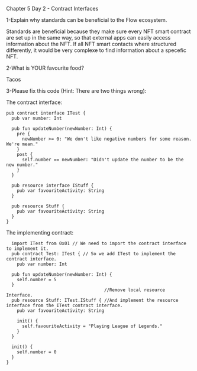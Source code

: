 Chapter 5 Day 2 - Contract Interfaces

1-Explain why standards can be beneficial to the Flow ecosystem.

Standards are beneficial because they make sure every NFT smart contract are set up in the same way,
so that external apps can easily access information about the NFT. If all NFT smart contacts where 
structured differently, it would be very complexe to find information about a specefic NFT.

2-What is YOUR favourite food?

Tacos

3-Please fix this code (Hint: There are two things wrong):

The contract interface:

``` cadence
pub contract interface ITest {
  pub var number: Int
  
  pub fun updateNumber(newNumber: Int) {
    pre {
      newNumber >= 0: "We don't like negative numbers for some reason. We're mean."
    }
    post {
      self.number == newNumber: "Didn't update the number to be the new number."
    }
  }

  pub resource interface IStuff {
    pub var favouriteActivity: String
  }

  pub resource Stuff {
    pub var favouriteActivity: String
  }
}
```
The implementing contract:

``` cadence
  import ITest from 0x01 // We need to import the contract interface to implement it.
  pub contract Test: ITest { // So we add ITest to implement the contract interface.
    pub var number: Int
  
  pub fun updateNumber(newNumber: Int) {
    self.number = 5
  }
                                     //Remove local resource Interface.
  pub resource Stuff: ITest.IStuff { //And implement the resource interface from the ITest contract interface.
    pub var favouriteActivity: String

    init() {
      self.favouriteActivity = "Playing League of Legends."
    }
  }

  init() {
    self.number = 0
  }
}
```
